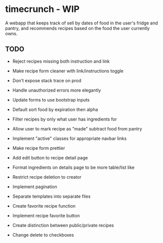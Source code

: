 # timecrunch - WIP

A webapp that keeps track of sell by dates of food in the user's fridge and pantry, and recommends recipes based on the food the user currently owns.

## TODO

* Reject recipes missing both instruction and link

* Make recipe form cleaner with link/instructions toggle

* Don't expose stack trace on prod

* Handle unauthorized errors more elegantly

* Update forms to use bootstrap inputs

* Default sort food by expiration then alpha

* Filter recipes by only what user has ingredients for

* Allow user to mark recipe as "made" subtract food from pantry

* Implement "active" classes for appropriate navbar links

* Make recipe form prettier

* Add edit button to recipe detail page

* Format ingredients on details page to be more table/list like

* Restrict recipe deletion to creator

* Implement pagination

* Separate templates into separate files

* Create favorite recipe function

* Implement recipe favorite button

* Create distinction between public/private recipes

* Change delete to checkboxes